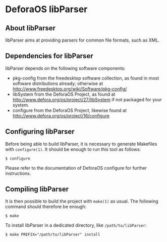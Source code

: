 DeforaOS libParser
==================

About libParser
---------------

libParser aims at providing parsers for common file formats, such as XML.


Dependencies for libParser
--------------------------

libParser depends on the following software components:
- pkg-config from the freedesktop software collection, as found in most
  software distributions already; otherwise at
  <http://www.freedesktop.org/wiki/Software/pkg-config/>
- libSystem from the DeforaOS Project, as found at
  <http://www.defora.org/os/project/27/libSystem> if not packaged for your
  system.
- configure from the DeforaOS Project, likewise found at
  <http://www.defora.org/os/project/16/configure>


Configuring libParser
---------------------

Before being able to build libParser, it is necessary to generate Makefiles
with `configure(1)`. It should be enough to run this tool as follows:

    $ configure

Please refer to the documentation of DeforaOS configure for further
instructions.


Compiling libParser
-------------------

It is then possible to build the project with `make(1)` as usual. The following
command should therefore be enough:

    $ make

To install libParser in a dedicated directory, like `/path/to/libParser`:

    $ make PREFIX="/path/to/libParser" install

